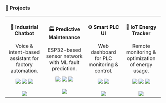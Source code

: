 ### 🚀 Projects  

<div align="center">

<table>
<tr>

<!-- Industrial Chatbot -->
<td align="center" width="250">
  <h4>🤖 Industrial Chatbot</h4>
  <p>Voice & intent-based assistant for factory automation.</p>
  <img src="https://img.shields.io/badge/Python-3776AB?style=flat&logo=python&logoColor=white"/> 
  <img src="https://img.shields.io/badge/Flask-000000?style=flat&logo=flask&logoColor=white"/> 
  <img src="https://img.shields.io/badge/SQLite-07405E?style=flat&logo=sqlite&logoColor=white"/>
  <br><br>
  <a href="https://github.com/Hbib316/Industrial-Chatbot" target="_blank">
    <img src="https://img.shields.io/badge/View_Project-2a5298?style=for-the-badge&logo=github&logoColor=white" />
  </a>
</td>

<!-- Predictive Maintenance -->
<td align="center" width="250">
  <h4>🏭 Predictive Maintenance</h4>
  <p>ESP32-based sensor network with ML fault prediction.</p>
  <img src="https://img.shields.io/badge/ESP32-E7352C?style=flat&logo=espressif&logoColor=white"/> 
  <img src="https://img.shields.io/badge/MQTT-660066?style=flat&logo=mqtt&logoColor=white"/> 
  <img src="https://img.shields.io/badge/Python-3776AB?style=flat&logo=python&logoColor=white"/>
  <br><br>
  <a href="https://github.com/Hbib316/Predictive-Maintenance" target="_blank">
    <img src="https://img.shields.io/badge/View_Project-2a5298?style=for-the-badge&logo=github&logoColor=white" />
  </a>
</td>

<!-- Smart PLC UI -->
<td align="center" width="250">
  <h4>⚙️ Smart PLC UI</h4>
  <p>Web dashboard for PLC monitoring & control.</p>
  <img src="https://img.shields.io/badge/Flask-000000?style=flat&logo=flask&logoColor=white"/> 
  <img src="https://img.shields.io/badge/TIA%20Portal-0064A0?style=flat&logo=siemens&logoColor=white"/>
  <br><br>
  <a href="https://github.com/Hbib316/Smart-PLC-UI" target="_blank">
    <img src="https://img.shields.io/badge/View_Project-2a5298?style=for-the-badge&logo=github&logoColor=white" />
  </a>
</td>

<!-- IoT Energy Tracker -->
<td align="center" width="250">
  <h4>🔋 IoT Energy Tracker</h4>
  <p>Remote monitoring & optimization of energy usage.</p>
  <img src="https://img.shields.io/badge/ESP32-E7352C?style=flat&logo=espressif&logoColor=white"/> 
  <img src="https://img.shields.io/badge/Python-3776AB?style=flat&logo=python&logoColor=white"/> 
  <img src="https://img.shields.io/badge/Cloud-4285F4?style=flat&logo=googlecloud&logoColor=white"/>
  <br><br>
  <a href="https://github.com/Hbib316/IoT-Energy-Tracker" target="_blank">
    <img src="https://img.shields.io/badge/View_Project-2a5298?style=for-the-badge&logo=github&logoColor=white" />
  </a>
</td>

</tr>
</table>
</div>

